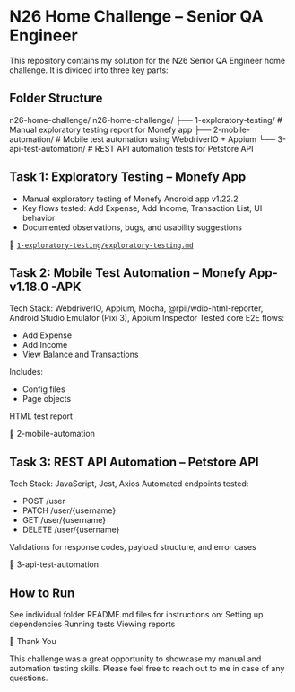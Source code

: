 # N26 Home Challenge – Senior QA Engineer

This repository contains my solution for the N26 Senior QA Engineer home challenge. It is divided into three key parts:

##  Folder Structure
n26-home-challenge/
n26-home-challenge/
├── 1-exploratory-testing/ # Manual exploratory testing report for Monefy app
├── 2-mobile-automation/ # Mobile test automation using WebdriverIO + Appium
└── 3-api-test-automation/ # REST API automation tests for Petstore API

## Task 1: Exploratory Testing – Monefy App

- Manual exploratory testing of Monefy Android app v1.22.2
- Key flows tested: Add Expense, Add Income, Transaction List, UI behavior
- Documented observations, bugs, and usability suggestions

📄 [`1-exploratory-testing/exploratory-testing.md`](./1-exploratory-testing/exploratory-testing.md)

## Task 2: Mobile Test Automation – Monefy App- v1.18.0 -APK 

Tech Stack: WebdriverIO, Appium, Mocha, @rpii/wdio-html-reporter, Android Studio Emulator (Pixi 3), Appium Inspector
Tested core E2E flows:
- Add Expense
- Add Income
- View Balance and Transactions

Includes:
- Config files
- Page objects

HTML test report

📂 2-mobile-automation

## Task 3: REST API Automation – Petstore API

Tech Stack: JavaScript, Jest, Axios
Automated endpoints tested:
- POST /user
- PATCH /user/{username}
- GET /user/{username}
- DELETE /user/{username}

Validations for response codes, payload structure, and error cases

📂 3-api-test-automation

## How to Run

See individual folder README.md files for instructions on:
Setting up dependencies
Running tests
Viewing reports


🙌 Thank You

This challenge was a great opportunity to showcase my manual and automation testing skills. Please feel free to reach out to me in case of any questions.
